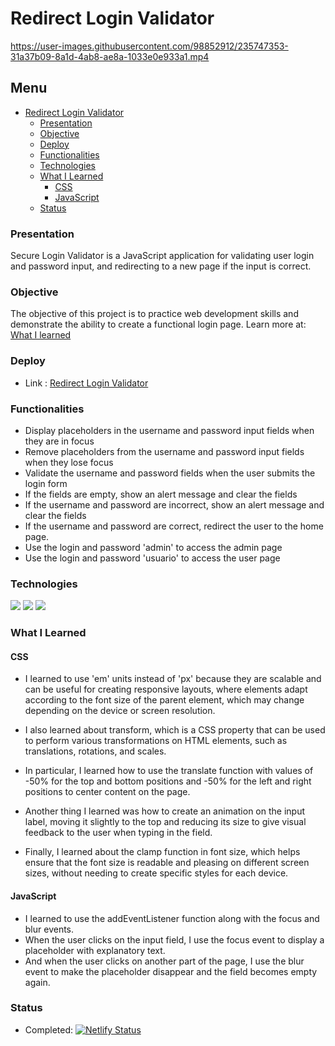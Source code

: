 # Redirect Login Validator


https://user-images.githubusercontent.com/98852912/235747353-31a37b09-8a1d-4ab8-ae8a-1033e0e933a1.mp4


## Menu

- [Redirect Login Validator](#redirect-login-validator)
  - [Presentation](#presentation)
  - [Objective](#objective)
  - [Deploy](#deploy)
  - [Functionalities](#functionalities)
  - [Technologies](#technologies)
  - [What I Learned](#what-i-learned)
    - [CSS](#css)
    - [JavaScript](#javascript)
  - [Status](#status)

### Presentation

Secure Login Validator is a JavaScript application for validating user login and password input, and redirecting to a new page if the input is correct.

### Objective

The objective of this project is to practice web development skills and demonstrate the ability to create a functional login page. Learn more at: [What I learned](#what-i-learned)


### Deploy

- Link : <a href="https://redirect-login-validator.netlify.app/" target="_blank">Redirect Login Validator</a>

### Functionalities

- Display placeholders in the username and password input fields when they are in focus
- Remove placeholders from the username and password input fields when they lose focus
- Validate the username and password fields when the user submits the login form
- If the fields are empty, show an alert message and clear the fields
- If the username and password are incorrect, show an alert message and clear the fields
- If the username and password are correct, redirect the user to the home page.
- Use the login and password 'admin' to access the admin page
- Use the login and password 'usuario' to access the user page

### Technologies


<img src="https://img.shields.io/badge/HTML5-E34F26?style=for-the-badge&logo=html5&logoColor=white">
<img src="https://img.shields.io/badge/CSS3-1572B6?style=for-the-badge&logo=css3&logoColor=white">
<img src="https://img.shields.io/badge/JavaScript-323330?style=for-the-badge&logo=javascript&logoColor=F7DF1E">

### What I Learned

#### CSS

- I learned to use 'em' units instead of 'px' because they are scalable and can be useful for creating responsive layouts, where elements adapt according to the font size of the parent element, which may change depending on the device or screen resolution.
- I also learned about transform, which is a CSS property that can be used to perform various transformations on HTML elements, such as translations, rotations, and scales.
- In particular, I learned how to use the translate function with values of -50% for the top and bottom positions and -50% for the left and right positions to center content on the page.

- Another thing I learned was how to create an animation on the input label, moving it slightly to the top and reducing its size to give visual feedback to the user when typing in the field.
- Finally, I learned about the clamp function in font size, which helps ensure that the font size is readable and pleasing on different screen sizes, without needing to create specific styles for each device.

#### JavaScript

- I learned to use the addEventListener function along with the focus and blur events.
- When the user clicks on the input field, I use the focus event to display a placeholder with explanatory text.
- And when the user clicks on another part of the page, I use the blur event to make the placeholder disappear and the field becomes empty again.


### Status

- Completed: [![Netlify Status](https://api.netlify.com/api/v1/badges/5433c841-e738-419e-912f-d93faeac3678/deploy-status)](https://app.netlify.com/sites/redirect-login-validator/deploys)
